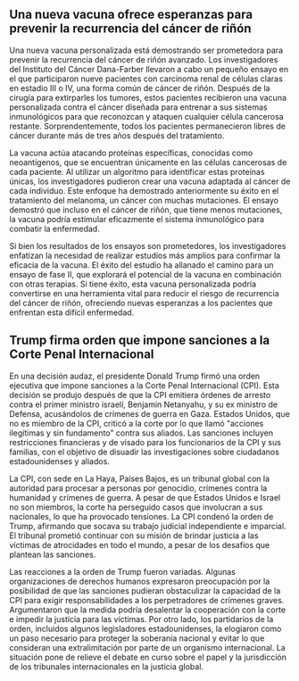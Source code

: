 ## Una nueva vacuna ofrece esperanzas para prevenir la recurrencia del cáncer de riñón

Una nueva vacuna personalizada está demostrando ser prometedora para prevenir la recurrencia del cáncer de riñón avanzado. Los investigadores del Instituto del Cáncer Dana-Farber llevaron a cabo un pequeño ensayo en el que participaron nueve pacientes con carcinoma renal de células claras en estadio III o IV, una forma común de cáncer de riñón. Después de la cirugía para extirparles los tumores, estos pacientes recibieron una vacuna personalizada contra el cáncer diseñada para entrenar a sus sistemas inmunológicos para que reconozcan y ataquen cualquier célula cancerosa restante. Sorprendentemente, todos los pacientes permanecieron libres de cáncer durante más de tres años después del tratamiento.

La vacuna actúa atacando proteínas específicas, conocidas como neoantígenos, que se encuentran únicamente en las células cancerosas de cada paciente. Al utilizar un algoritmo para identificar estas proteínas únicas, los investigadores pudieron crear una vacuna adaptada al cáncer de cada individuo. Este enfoque ha demostrado anteriormente su éxito en el tratamiento del melanoma, un cáncer con muchas mutaciones. El ensayo demostró que incluso en el cáncer de riñón, que tiene menos mutaciones, la vacuna podría estimular eficazmente el sistema inmunológico para combatir la enfermedad.

Si bien los resultados de los ensayos son prometedores, los investigadores enfatizan la necesidad de realizar estudios más amplios para confirmar la eficacia de la vacuna. El éxito del estudio ha allanado el camino para un ensayo de fase II, que explorará el potencial de la vacuna en combinación con otras terapias. Si tiene éxito, esta vacuna personalizada podría convertirse en una herramienta vital para reducir el riesgo de recurrencia del cáncer de riñón, ofreciendo nuevas esperanzas a los pacientes que enfrentan esta difícil enfermedad.

## Trump firma orden que impone sanciones a la Corte Penal Internacional

En una decisión audaz, el presidente Donald Trump firmó una orden ejecutiva que impone sanciones a la Corte Penal Internacional (CPI). Esta decisión se produjo después de que la CPI emitiera órdenes de arresto contra el primer ministro israelí, Benjamin Netanyahu, y su ex ministro de Defensa, acusándolos de crímenes de guerra en Gaza. Estados Unidos, que no es miembro de la CPI, criticó a la corte por lo que llamó "acciones ilegítimas y sin fundamento" contra sus aliados. Las sanciones incluyen restricciones financieras y de visado para los funcionarios de la CPI y sus familias, con el objetivo de disuadir las investigaciones sobre ciudadanos estadounidenses y aliados.

La CPI, con sede en La Haya, Países Bajos, es un tribunal global con la autoridad para procesar a personas por genocidio, crímenes contra la humanidad y crímenes de guerra. A pesar de que Estados Unidos e Israel no son miembros, la corte ha perseguido casos que involucran a sus nacionales, lo que ha provocado tensiones. La CPI condenó la orden de Trump, afirmando que socava su trabajo judicial independiente e imparcial. El tribunal prometió continuar con su misión de brindar justicia a las víctimas de atrocidades en todo el mundo, a pesar de los desafíos que plantean las sanciones.

Las reacciones a la orden de Trump fueron variadas. Algunas organizaciones de derechos humanos expresaron preocupación por la posibilidad de que las sanciones pudieran obstaculizar la capacidad de la CPI para exigir responsabilidades a los perpetradores de crímenes graves. Argumentaron que la medida podría desalentar la cooperación con la corte e impedir la justicia para las víctimas. Por otro lado, los partidarios de la orden, incluidos algunos legisladores estadounidenses, la elogiaron como un paso necesario para proteger la soberanía nacional y evitar lo que consideran una extralimitación por parte de un organismo internacional. La situación pone de relieve el debate en curso sobre el papel y la jurisdicción de los tribunales internacionales en la justicia global.
